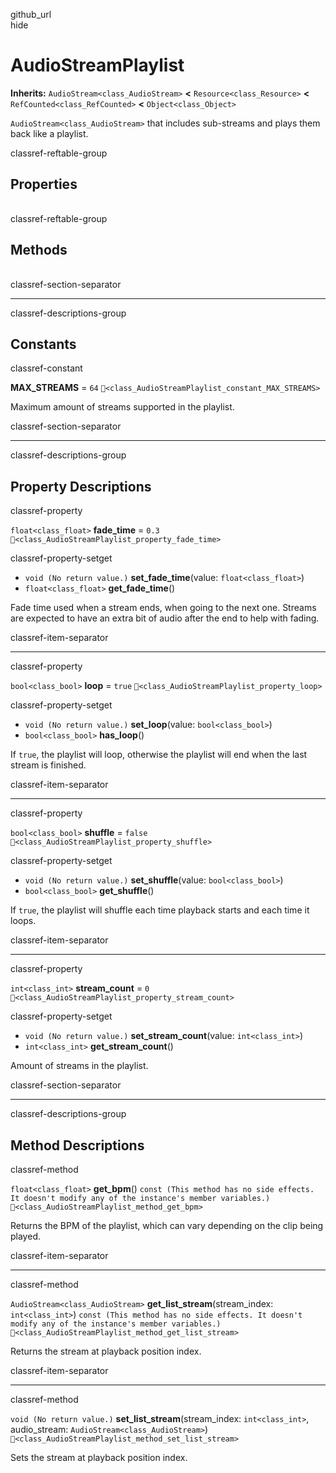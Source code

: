 github\_url  
hide

# AudioStreamPlaylist

**Inherits:** `AudioStream<class_AudioStream>` **&lt;**
`Resource<class_Resource>` **&lt;** `RefCounted<class_RefCounted>`
**&lt;** `Object<class_Object>`

`AudioStream<class_AudioStream>` that includes sub-streams and plays
them back like a playlist.

classref-reftable-group

## Properties

<table>
<tbody>
<tr>
</tr>
<tr>
</tr>
<tr>
</tr>
<tr>
</tr>
</tbody>
</table>

classref-reftable-group

## Methods

<table>
<tbody>
<tr>
</tr>
<tr>
</tr>
<tr>
</tr>
</tbody>
</table>

classref-section-separator

------------------------------------------------------------------------

classref-descriptions-group

## Constants

classref-constant

**MAX\_STREAMS** = `64`
`🔗<class_AudioStreamPlaylist_constant_MAX_STREAMS>`

Maximum amount of streams supported in the playlist.

classref-section-separator

------------------------------------------------------------------------

classref-descriptions-group

## Property Descriptions

classref-property

`float<class_float>` **fade\_time** = `0.3`
`🔗<class_AudioStreamPlaylist_property_fade_time>`

classref-property-setget

-   `void (No return value.)` **set\_fade\_time**(value:
    `float<class_float>`)
-   `float<class_float>` **get\_fade\_time**()

Fade time used when a stream ends, when going to the next one. Streams
are expected to have an extra bit of audio after the end to help with
fading.

classref-item-separator

------------------------------------------------------------------------

classref-property

`bool<class_bool>` **loop** = `true`
`🔗<class_AudioStreamPlaylist_property_loop>`

classref-property-setget

-   `void (No return value.)` **set\_loop**(value: `bool<class_bool>`)
-   `bool<class_bool>` **has\_loop**()

If `true`, the playlist will loop, otherwise the playlist will end when
the last stream is finished.

classref-item-separator

------------------------------------------------------------------------

classref-property

`bool<class_bool>` **shuffle** = `false`
`🔗<class_AudioStreamPlaylist_property_shuffle>`

classref-property-setget

-   `void (No return value.)` **set\_shuffle**(value:
    `bool<class_bool>`)
-   `bool<class_bool>` **get\_shuffle**()

If `true`, the playlist will shuffle each time playback starts and each
time it loops.

classref-item-separator

------------------------------------------------------------------------

classref-property

`int<class_int>` **stream\_count** = `0`
`🔗<class_AudioStreamPlaylist_property_stream_count>`

classref-property-setget

-   `void (No return value.)` **set\_stream\_count**(value:
    `int<class_int>`)
-   `int<class_int>` **get\_stream\_count**()

Amount of streams in the playlist.

classref-section-separator

------------------------------------------------------------------------

classref-descriptions-group

## Method Descriptions

classref-method

`float<class_float>` **get\_bpm**()
`const (This method has no side effects. It doesn't modify any of the instance's member variables.)`
`🔗<class_AudioStreamPlaylist_method_get_bpm>`

Returns the BPM of the playlist, which can vary depending on the clip
being played.

classref-item-separator

------------------------------------------------------------------------

classref-method

`AudioStream<class_AudioStream>` **get\_list\_stream**(stream\_index:
`int<class_int>`)
`const (This method has no side effects. It doesn't modify any of the instance's member variables.)`
`🔗<class_AudioStreamPlaylist_method_get_list_stream>`

Returns the stream at playback position index.

classref-item-separator

------------------------------------------------------------------------

classref-method

`void (No return value.)` **set\_list\_stream**(stream\_index:
`int<class_int>`, audio\_stream: `AudioStream<class_AudioStream>`)
`🔗<class_AudioStreamPlaylist_method_set_list_stream>`

Sets the stream at playback position index.
